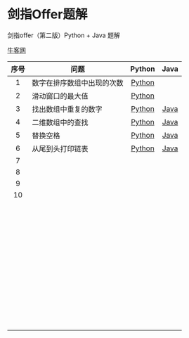 # 剑指Offer题解

剑指offer（第二版）Python + Java 题解

[牛客网](https://www.nowcoder.com/ta/coding-interviews "牛客网在线编程平台")

| 序号 | 问题                       |                            Python                            |                        Java                        |
| :--: | -------------------------- | :----------------------------------------------------------: | :------------------------------------------------: |
|  1   | 数字在排序数组中出现的次数 | [Python](./面试题1：数字在排序数组中出现的次数.ipynb "Python题解") |                                                    |
|  2   | 滑动窗口的最大值           |   [Python](./面试题2：滑动窗口的最大值.ipynb "Python题解")   |                                                    |
|  3   | 找出数组中重复的数字       | [Python](./面试题3：找出数组中重复的数字.ipynb "Python题解") | [Java](./java/src/main/Solution_3.java "Java题解") |
|  4   | 二维数组中的查找           |   [Python](./面试题4：二维数组中的查找.ipynb "Python题解")   | [Java](./java/src/main/Solution_4.java "Java题解") |
|  5   | 替换空格                   |       [Python](./面试题5：替换空格.ipynb "Python题解")       | [Java](./java/src/main/Solution_5.java "Java题解") |
|  6   | 从尾到头打印链表           |   [Python](./面试题6：从尾到头打印链表.ipynb "Python题解")   | [Java](./java/src/main/Solution_6.java "Java题解") |
|  7   |                            |                                                              |                                                    |
|  8   |                            |                                                              |                                                    |
|  9   |                            |                                                              |                                                    |
|  10  |                            |                                                              |                                                    |
|      |                            |                                                              |                                                    |
|      |                            |                                                              |                                                    |
|      |                            |                                                              |                                                    |
|      |                            |                                                              |                                                    |
|      |                            |                                                              |                                                    |
|      |                            |                                                              |                                                    |
|      |                            |                                                              |                                                    |
|      |                            |                                                              |                                                    |
|      |                            |                                                              |                                                    |
|      |                            |                                                              |                                                    |
|      |                            |                                                              |                                                    |
|      |                            |                                                              |                                                    |
|      |                            |                                                              |                                                    |
|      |                            |                                                              |                                                    |
|      |                            |                                                              |                                                    |
|      |                            |                                                              |                                                    |
|      |                            |                                                              |                                                    |
|      |                            |                                                              |                                                    |
|      |                            |                                                              |                                                    |
|      |                            |                                                              |                                                    |
|      |                            |                                                              |                                                    |
|      |                            |                                                              |                                                    |
|      |                            |                                                              |                                                    |
|      |                            |                                                              |                                                    |
|      |                            |                                                              |                                                    |
|      |                            |                                                              |                                                    |
|      |                            |                                                              |                                                    |
|      |                            |                                                              |                                                    |
|      |                            |                                                              |                                                    |
|      |                            |                                                              |                                                    |
|      |                            |                                                              |                                                    |
|      |                            |                                                              |                                                    |
|      |                            |                                                              |                                                    |
|      |                            |                                                              |                                                    |
|      |                            |                                                              |                                                    |
|      |                            |                                                              |                                                    |
|      |                            |                                                              |                                                    |
|      |                            |                                                              |                                                    |
|      |                            |                                                              |                                                    |
|      |                            |                                                              |                                                    |
|      |                            |                                                              |                                                    |
|      |                            |                                                              |                                                    |
|      |                            |                                                              |                                                    |
|      |                            |                                                              |                                                    |
|      |                            |                                                              |                                                    |
|      |                            |                                                              |                                                    |
|      |                            |                                                              |                                                    |
|      |                            |                                                              |                                                    |
|      |                            |                                                              |                                                    |